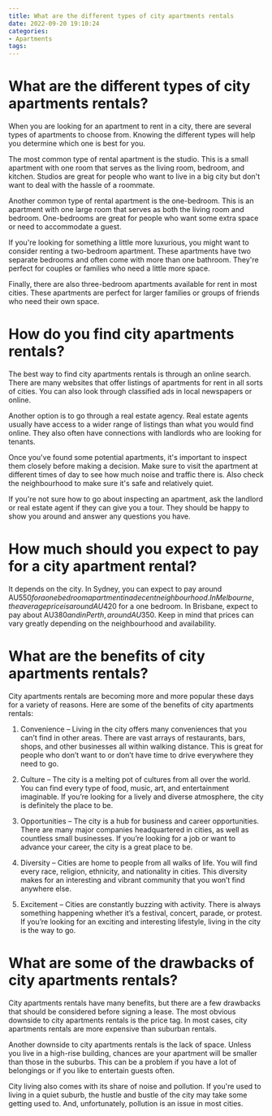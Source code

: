 ```yaml
---
title: What are the different types of city apartments rentals 
date: 2022-09-20 19:10:24
categories:
- Apartments
tags:
---
```



#  What are the different types of city apartments rentals? 

When you are looking for an apartment to rent in a city, there are several types of apartments to choose from. Knowing the different types will help you determine which one is best for you.

The most common type of rental apartment is the studio. This is a small apartment with one room that serves as the living room, bedroom, and kitchen. Studios are great for people who want to live in a big city but don't want to deal with the hassle of a roommate.

Another common type of rental apartment is the one-bedroom. This is an apartment with one large room that serves as both the living room and bedroom. One-bedrooms are great for people who want some extra space or need to accommodate a guest.

If you're looking for something a little more luxurious, you might want to consider renting a two-bedroom apartment. These apartments have two separate bedrooms and often come with more than one bathroom. They're perfect for couples or families who need a little more space.

Finally, there are also three-bedroom apartments available for rent in most cities. These apartments are perfect for larger families or groups of friends who need their own space.

#  How do you find city apartments rentals?

The best way to find city apartments rentals is through an online search. There are many websites that offer listings of apartments for rent in all sorts of cities. You can also look through classified ads in local newspapers or online.

Another option is to go through a real estate agency. Real estate agents usually have access to a wider range of listings than what you would find online. They also often have connections with landlords who are looking for tenants.

Once you've found some potential apartments, it's important to inspect them closely before making a decision. Make sure to visit the apartment at different times of day to see how much noise and traffic there is. Also check the neighbourhood to make sure it's safe and relatively quiet.

If you're not sure how to go about inspecting an apartment, ask the landlord or real estate agent if they can give you a tour. They should be happy to show you around and answer any questions you have.

#  How much should you expect to pay for a city apartment rental?

It depends on the city. In Sydney, you can expect to pay around AU$550 for a one bedroom apartment in a decent neighbourhood. In Melbourne, the average price is around AU$420 for a one bedroom. In Brisbane, expect to pay about AU$380 and in Perth, around AU$350. Keep in mind that prices can vary greatly depending on the neighbourhood and availability.

#  What are the benefits of city apartments rentals?

City apartments rentals are becoming more and more popular these days for a variety of reasons. Here are some of the benefits of city apartments rentals:

1) Convenience – Living in the city offers many conveniences that you can’t find in other areas. There are vast arrays of restaurants, bars, shops, and other businesses all within walking distance. This is great for people who don’t want to or don’t have time to drive everywhere they need to go.

2) Culture – The city is a melting pot of cultures from all over the world. You can find every type of food, music, art, and entertainment imaginable. If you’re looking for a lively and diverse atmosphere, the city is definitely the place to be.

3) Opportunities – The city is a hub for business and career opportunities. There are many major companies headquartered in cities, as well as countless small businesses. If you’re looking for a job or want to advance your career, the city is a great place to be.

4) Diversity – Cities are home to people from all walks of life. You will find every race, religion, ethnicity, and nationality in cities. This diversity makes for an interesting and vibrant community that you won’t find anywhere else.

5) Excitement – Cities are constantly buzzing with activity. There is always something happening whether it’s a festival, concert, parade, or protest. If you’re looking for an exciting and interesting lifestyle, living in the city is the way to go.

#  What are some of the drawbacks of city apartments rentals?

City apartments rentals have many benefits, but there are a few drawbacks that should be considered before signing a lease. The most obvious downside to city apartments rentals is the price tag. In most cases, city apartments rentals are more expensive than suburban rentals.

Another downside to city apartments rentals is the lack of space. Unless you live in a high-rise building, chances are your apartment will be smaller than those in the suburbs. This can be a problem if you have a lot of belongings or if you like to entertain guests often.

City living also comes with its share of noise and pollution. If you're used to living in a quiet suburb, the hustle and bustle of the city may take some getting used to. And, unfortunately, pollution is an issue in most cities.